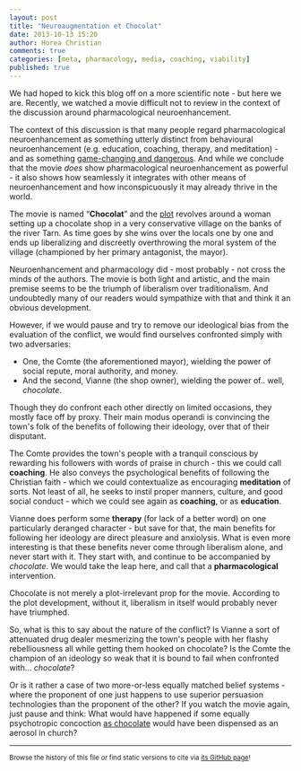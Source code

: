 ```yaml
---
layout: post
title: "Neuroaugmentation et Chocolat"
date: 2013-10-13 15:20
author: Horea Christian
comments: true
categories: [meta, pharmacology, media, coaching, viability] 
published: true
---
```


We had hoped to kick this blog off on a more scientific note -
but here we are.
Recently, we watched a movie difficult not to review in the context of the discussion around pharmacological neuroenhancement.

The context of this discussion is that many people regard pharmacological neuroenhancement as something utterly distinct from behavioural neuroenhancement (e.g. education, coaching, therapy, and meditation) -
and as something [game-changing and dangerous][mima2009].
And while we conclude that the movie *does* show pharmacological neuroenhancement as powerful - 
it also shows how seamlessly it integrates with other means of neuroenhancement and how inconspicuously it may already thrive in the world.

The movie is named “**Chocolat**” and the [plot](<http://en.wikipedia.org/w/index.php?title=Chocolat_(2000_film)&oldid=575140700#Plot>) revolves around a woman setting up a chocolate shop in a very conservative village on the banks of the river Tarn.
As time goes by she wins over the locals one by one and ends up liberalizing and discreetly overthrowing the moral system of the village (championed by her primary antagonist, the mayor).

<!-- more -->

Neuroenhancement and pharmacology did - most probably - not cross the minds of the authors.
The movie is both light and artistic, and the main premise seems to be the triumph of liberalism over traditionalism.
And undoubtedly many of our readers would sympathize with that and think it an obvious development.

However, if we would pause and try to remove our ideological bias from the evaluation of the conflict, we would find ourselves confronted simply with two adversaries:

* One, the Comte (the aforementioned mayor), wielding the power of social repute, moral authority, and money.
* And the second, Vianne (the shop owner), wielding the power of.. well, *chocolate*.

Though they do confront each other directly on limited occasions, they mostly face off by proxy.
Their main modus operandi is convincing the town's folk of the benefits of following their ideology, over that of their disputant.

The Comte provides the town's people with a tranquil conscious by rewarding his followers with words of praise in church - this we could call **coaching**.
He also conveys the psychological benefits of following the Christian faith - which we could contextualize as encouraging **meditation** of sorts.
Not least of all, he seeks to instil proper manners, culture, and good social conduct - which we could see again as **coaching**, or as **education**.

Vianne does perform some **therapy** (for lack of a better word) on one particularly deranged character - 
but save for that, the main benefits for following her ideology are direct pleasure and anxiolysis.
What is even more interesting is that these benefits never come through liberalism alone, and never start with it.
They start with, and continue to be accompanied by *chocolate*.
We would take the leap here, and call that a **pharmacological** intervention.

Chocolate is not merely a plot-irrelevant prop for the movie.
According to the plot development, without it, liberalism in itself would probably never have triumphed.

So, what is this to say about the nature of the conflict? 
Is Vianne a sort of attenuated drug dealer mesmerizing the town's people with her flashy rebelliousness all while getting them hooked on chocolate?
Is the Comte the champion of an ideology so weak that it is bound to fail when confronted with... *chocolate*?

Or is it rather a case of two more-or-less equally matched belief systems -
where the proponent of one just happens to use superior persuasion technologies than the proponent of the other?
If you watch the movie again, just pause and think:
What would have happened if some equally psychotropic concoction [as chocolate][nasser2011] would have been dispensed as an aerosol in church?

[nasser2011]: https://www.ncbi.nlm.nih.gov/pubmed/3734955 "Nasser JA, Bradley LE, Leitzsch JB, Chohan O, Fasulo K, Haller J, Jaeger K, Szulanczyk B, Del Parigi A (2011). “Psychoactive effects of tasting chocolate and desire for more chocolate.”. Physiology and Behaviour 2011 Jul 25;104(1):117-21. doi: 10.1016/j.physbeh.2011.04.040"  
[mima2009]: http://www.ncbi.nlm.nih.gov/pubmed/19177803 "Mima T. “Social impact of recent advances in neuroscience”. Brain and Nerve 2009 Jan;61(1):18-26."

---
<sup>Browse the history of this file *or* find static versions to cite via [its GitHub page](https://github.com/TheChymera/neuroenhance/blob/master/source/_posts/2013-10-13-chocolat.markdown)!</sup>

